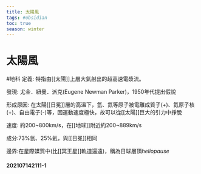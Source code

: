 ```yaml
---
title: 太陽風
tags: #obsidian 
toc: true
season: winter
---
```

# 太陽風
#地科
定義: 特指由[[太陽]]上層大氣射出的超高速電漿流。

發現: 尤金．紐曼．派克(Eugene Newman Parker)，1950年代提出假說

形成原因: 在太陽[[日冕]]層的高溫下，氫、氦等原子被電離成質子(+)、氦原子核(+)、自由電子(-)等，因運動速度極快，故可以從[[太陽]]巨大的引力中掙脫

速度: 約200~800km/s，在[[地球]]附近約200~889km/s

成分:73%氫、25%氦，與[[日冕]]相同

邊界:在星際媒質中(比[[冥王星]]軌道還遠)，稱為日球層頂*heliopause*

#### 202107142111-1



